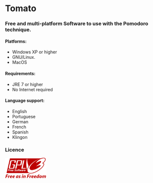 # Tomato

### Free and multi-platform Software to use with the Pomodoro technique.

#### Platforms:
- Windows XP or higher
- GNU/Linux.
- MacOS
#### Requirements:
- JRE 7 or higher
- No Internet required

#### Language support:
- English
- Portuguese
- German
- French
- Spanish
- Klingon
### Licence
![GPLv3](gplv3-with-text-136x68.png) 

